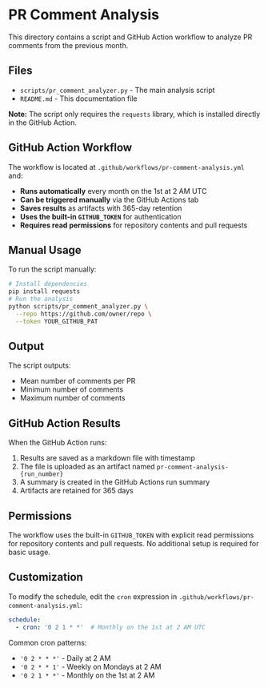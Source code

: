 # PR Comment Analysis
This directory contains a script and GitHub Action workflow to analyze PR comments from the previous month.
## Files
- `scripts/pr_comment_analyzer.py` - The main analysis script
- `README.md` - This documentation file

**Note:** The script only requires the `requests` library, which is installed directly in the GitHub Action.
## GitHub Action Workflow
The workflow is located at `.github/workflows/pr-comment-analysis.yml` and:
- **Runs automatically** every month on the 1st at 2 AM UTC
- **Can be triggered manually** via the GitHub Actions tab
- **Saves results** as artifacts with 365-day retention
- **Uses the built-in `GITHUB_TOKEN`** for authentication
- **Requires read permissions** for repository contents and pull requests
## Manual Usage
To run the script manually:
```bash
# Install dependencies
pip install requests
# Run the analysis
python scripts/pr_comment_analyzer.py \
  --repo https://github.com/owner/repo \
  --token YOUR_GITHUB_PAT
```
## Output
The script outputs:
- Mean number of comments per PR
- Minimum number of comments
- Maximum number of comments
## GitHub Action Results
When the GitHub Action runs:
1. Results are saved as a markdown file with timestamp
2. The file is uploaded as an artifact named `pr-comment-analysis-{run_number}`
3. A summary is created in the GitHub Actions run summary
4. Artifacts are retained for 365 days
## Permissions
The workflow uses the built-in `GITHUB_TOKEN` with explicit read permissions for repository contents and pull requests. No additional setup is required for basic usage.
## Customization
To modify the schedule, edit the `cron` expression in `.github/workflows/pr-comment-analysis.yml`:
```yaml
schedule:
  - cron: '0 2 1 * *'  # Monthly on the 1st at 2 AM UTC
```
Common cron patterns:
- `'0 2 * * *'` - Daily at 2 AM
- `'0 2 * * 1'` - Weekly on Mondays at 2 AM
- `'0 2 1 * *'` - Monthly on the 1st at 2 AM
